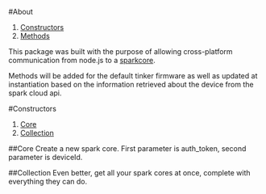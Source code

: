 #About

1. [Constructors](#Constructors)
2. [Methods](#Methods)

This package was built with the purpose of allowing cross-platform communication from node.js to a [sparkcore](http://docs.spark.io/#/api).

Methods will be added for the default tinker firmware as well as updated at instantiation based on the information retrieved about the device from the spark cloud api.

#Constructors

1. [Core](#core)
2. [Collection](#collection)

##Core
Create a new spark core. First parameter is auth_token, second parameter is deviceId.

##Collection
Even better, get all your spark cores at once, complete with everything they can do.
